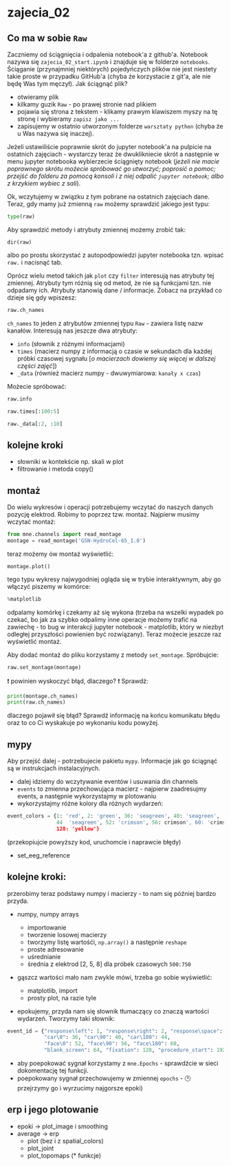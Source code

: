 # zajecia_02

## Co ma w sobie `Raw`
Zaczniemy od ściągnięcia i odpalenia notebook'a z github'a.
Notebook nazywa się `zajecia_02_start.ipynb` i znajduje się w folderze `notebooks`. Ściąganie (przynajmniej niektórych) pojedyńczych plików nie jest niestety takie proste w przypadku GitHub'a (chyba że korzystacie z git'a, ale nie będę Was tym męczył). Jak ściągnąć plik?
* otwieramy plik
* kilkamy guzik `Raw` - po prawej stronie nad plikiem
* pojawia się strona z tekstem - klikamy prawym klawiszem myszy na tę stronę i wybieramy `zapisz jako ...`
* zapisujemy w ostatnio utworzonym folderze `warsztaty python` (chyba że u Was nazywa się inaczej).

Jeżeli ustawiliście poprawnie skrót do jupyter notebook'a na pulpicie na ostatnich zajęciach - wystarczy teraz że dwuklikniecie skrót a następnie w menu jupyter notebooka wybierzecie ściągnięty notebook (*jeżeli nie macie poprawnego skrótu możecie spróbować go utworzyć; poprosić o pomoc; przejść do folderu za pomocą konsoli i z niej odpalić `jupyter notebook`; albo z krzykiem wybiec z sali*).

Ok, wczytujemy w związku z tym pobrane na ostatnich zajęciach dane. Teraz, gdy mamy już zmienną `raw` możemy sprawdzić jakiego jest typu:
```python
type(raw)
```

Aby sprawdzić metody i atrybuty zmiennej możemy zrobić tak:
```
dir(raw)
```
albo po prostu skorzystać z autopodpowiedzi jupyter notebooka tzn. wpisać `raw.` i nacisnąć tab.

Oprócz wielu metod takich jak `plot` czy `filter` interesują nas atrybuty tej zmiennej. Atrybuty tym różnią się od metod, że nie są funkcjami tzn. nie odpadamy ich. Atrybuty stanowią dane / informacje. Zobacz na przykład co dzieje się gdy wpiszesz:
```python
raw.ch_names
```

`ch_names` to jeden z atrybutów zmiennej typu `Raw` - zawiera listę nazw kanałów.
Interesują nas jeszcze dwa atrybuty:
* `info` (słownik z różnymi informacjami)
* `times` (macierz numpy z informacją o czasie w sekundach dla każdej próbki czasowej sygnału [*o macierzach dowiemy się więcej w dalszej części zajęć*])
* `_data` (również macierz numpy - dwuwymiarowa: `kanały x czas`)

Możecie spróbować:
```python
raw.info

raw.times[:100:5]

raw._data[:2, :10]
```

## kolejne kroki
* słowniki w kontekście np. skali w plot
* filtrowanie i metoda copy()

## montaż
Do wielu wykresów i operacji potrzebujemy wczytać do naszych danych pozycję elektrod. Robimy to poprzez tzw. montaż. Najpierw musimy wczytać montaż:
```python
from mne.channels import read_montage
montage = read_montage('GSN-HydroCel-65_1.0')
```
teraz możemy ów montaż wyświetlić:
```
montage.plot()
```

tego typu wykresy najwygodniej ogląda się w trybie interaktywnym, aby go włączyć piszemy w komórce:
```python
%matplotlib
```
odpalamy komórkę i czekamy aż się wykona (trzeba na wszelki wypadek po czekać, bo jak za szybko odpalimy inne operacje możemy trafić na zawiechę - to bug w interakcji jupyter notebook - matplotlib, który w niezbyt odległej przyszłości powienien być rozwiązany).
Teraz możecie jeszcze raz wyświetlić montaż.

Aby dodać montaż do pliku korzystamy z metody `set_montage`. Spróbujcie:
```python
raw.set_montage(montage)
```

:exclamation: powinien wyskoczyć błąd, dlaczego? :exclamation:
Sprawdź:
```python
print(montage.ch_names)
print(raw.ch_names)
```
dlaczego pojawił się błąd? Sprawdź informację na końcu komunikatu błędu oraz to co Ci wyskakuje po wykonaniu kodu powyżej.

## mypy
Aby przejść dalej - potrzebujecie pakietu `mypy`. Informacje jak go ściągnąć są w instrukcjach instalacyjnych.

* dalej idziemy do wczytywanie eventów i usuwania din channels
* `events` to zmienna przechowująca macierz - najpierw zaadresujmy events, a następnie wykorzystajmy w plotowaniu
* wykorzystajmy różne kolory dla różnych wydarzeń:
```python
event_colors = {1: 'red', 2: 'green', 36: 'seagreen', 40: 'seagreen',
                44  'seagreen', 52: 'crimson', 56: crimson', 60: 'crimson'
                128: 'yellow'}
```
  (przekopiujcie powyższy kod, uruchomcie i naprawcie błędy)
* set_eeg_reference

## kolejne kroki:
przerobimy teraz podstawy numpy i macierzy - to nam się później bardzo przyda.
* numpy, numpy arrays
  - importowanie
  - tworzenie losowej macierzy
  - tworzymy listę wartośći, `np.array()` a następnie `reshape`
  - proste adresowanie
  - uśrednianie
  - średnia z elektrod [2, 5, 8] dla próbek czasowych `500:750`
* gąszcz wartości mało nam zwykle mówi, trzeba go sobie wyświetlić:
  - matplotlib, import 
  - prosty plot, na razie tyle

* epokujemy, przyda nam się słownik tłumaczący co znaczą wartości wydarzeń. Tworzymy taki słownik:
```python
event_id = {"response\left": 1, "response\right": 2, "response\space": 3, 
            "car\0": 36, "car\90": 40, "car\180": 44,
            "face\0": 52, "face\90": 56, "face\180": 60,
            "blank_screen": 64, "fixation": 128, "procedure_start": 192}
```
* aby poepokować sygnał korzystamy z `mne.Epochs` - sprawdźcie w sieci dokomentację tej funkcji.
* poepokowany sygnał przechowujemy w zmiennej `epochs` - :clock2: przejrzymy go i wyrzucimy najgorsze epoki)

## erp i jego plotowanie
* epoki -> plot_image i smoothing
* average -> erp
  * plot (bez i z spatial_colors)
  * plot_joint
  * plot_topomaps
(* funkcje)
